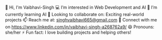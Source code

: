 👋 Hi, I'm Vaibhavi-Singh 
💻 I’m interested in Web Development and AI
🌱 I’m currently learning AI
🤝 Looking to collaborate on: Exciting real-world projects
📫 Reach me at: singhvaibhavi665@gmail.com
💼 Connect with me on https://www.linkedin.com/in/vaibhavi-singh-a268762a9/
😄 Pronouns: she/her
⚡ Fun fact: I love building projects and helping others!

<!--
**Vaibhavi-Singh/Vaibhavi-Singh** is a ✨ _special_ ✨ repository because its `README.md` (this file) appears on your GitHub profile.

Here are some ideas to get you started:

- 🔭 I’m currently working on ...
- 🌱 I’m currently learning ...
- 👯 I’m looking to collaborate on ...
- 🤔 I’m looking for help with ...
- 💬 Ask me about ...
- 📫 How to reach me: ...
- 😄 Pronouns: ...
- ⚡ Fun fact: ...
-->
